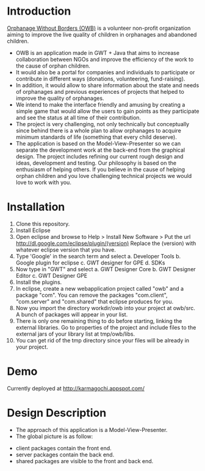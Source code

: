 Introduction
============
[Orphanage Without Borders (OWB)](http://orphanagewithoutborders.org) is a volunteer non-profit organization aiming to improve the live quality of children in orphanages and abandoned children.

- OWB is an application made in GWT + Java that aims to increase collaboration between NGOs and improve the efficiency of the work to the cause of orphan children.
- It would also be a portal for companies and individuals to participate or contribute in different ways (donations, volunteering, fund-raising).
- In addition, it would allow to share information about the state and needs of orphanages and previous experiences of projects that helped to improve the quality of orphanages.
- We intend to make the interface friendly and amusing by creating a simple game that would allow the users to gain points as they participate and see the status at all time of their contribution.
- The project is very challenging, not only technically but conceptually since behind there is a whole plan to allow orphanages to acquire minimum standards of life (something that every child deserve).
- The application is based on the Model-View-Presenter so we can separate the development work at the back-end from the graphical design. The project includes refining our current rough design and ideas, development and testing. Our philosophy is based on the enthusiasm of helping others. If you believe in the cause of helping orphan children and you love challenging technical projects we would love to work with you.

Installation
============
1. Clone this repository.
2. Install Eclipse
3. Open eclipse and browse to Help > Install New Software > Put the url http://dl.google.com/eclipse/plugin/(version)
   Replace the (version) with whatever eclipse version that you have.
4. Type 'Google' in the search term and select
   a. Developer Tools
   b. Google plugin for eclipse
   c. GWT designer for GPE
   d. SDKs
5. Now type in "GWT" and select
   a. GWT Designer Core
   b. GWT Designer Editor
   c. GWT Designer GPE
6. Install the plugins.
7. In eclipse, create a new webapplication project called "owb" and a package "com". You can remove the packages "com.client", "com.server" and "com.shared" that eclipse produces for you.
8. Now you import the directory workdir/owb into your project at owb/src. A bunch of packages will appear in your list. 
9. There is only one remaining thing to do before starting, linking the external libraries. Go to properties of the project and include files to the external jars of your library list at tmp/owb/libs.
10. You can get rid of the tmp directory since your files will be already in your project.

Demo
====
Currently deployed at http://karmagochi.appspot.com/

Design Description
==================
- The approach of this application is a Model-View-Presenter.
- The global picture is as follow:
 * client packages contain the front end.
 * server packages contain the back end.
 * shared packages are visible to the front and back end.

